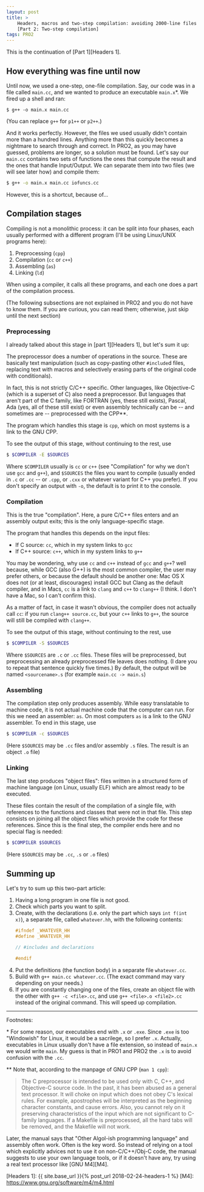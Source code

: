 ```yaml
---
layout: post
title: >
    Headers, macros and two-step compilation: avoiding 2000-line files
    [Part 2: Two-step compilation]
tags: PRO2
---
```


This is the continuation of [Part 1][Headers 1].

## How everything was fine until now
Until now, we used a one-step, one-file compilation. Say, our code was in
a file called `main.cc`, and we wanted to produce an executable `main.x`\*.
We fired up a shell and ran:

```shell
$ g++ -o main.x main.cc
```

(You can replace `g++` for `p1++` or `p2++`.)

And it works perfectly. However, the files we used usually didn't contain
more than a hundred lines. Anything more than this quickly becomes a nightmare
to search through and correct. In PRO2, as you may have guessed, problems are
longer, so a solution must be found. Let's say our `main.cc` contains two sets
of functions the ones that compute the result and the ones that handle
Input/Output. We can separate them into two files (we will see later how)
and compile them:
```sh
$ g++ -o main.x main.cc iofuncs.cc
```

However, this is a shortcut, because of...

## Compilation stages
Compiling is not a monolithic process: it can be split into four phases,
each usually performed with a different program (I'll be using
Linux/UNIX programs here):

1. Preprocessing (`cpp`)
2. Compilation (`cc` or `c++`)
3. Assembling (`as`)
4. Linking (`ld`)

When using a compiler, it calls all these programs, and each one does a part of
the compilation process.

(The following subsections are not explained in PRO2 and you do not
have to know them. If you are curious, you can read them; otherwise,
just skip until the next section)

### Preprocessing
I already talked about this stage in [part 1][Headers 1], but let's sum it up:

The preprocessor does a number of operations in the source. These are
basically text manipulation (such as copy-pasting other `#include`d files,
replacing text with macros and selectively erasing parts of the original
code with conditionals).

In fact, this is not strictly C/C++ specific. Other languages, like Objective-C
(which is a superset of C) also need a preprocessor. But languages that
aren't part of the C family, like FORTRAN (yes, these still exists), Pascal,
Ada (yes, all of these still exist) or even assembly technically can be -- and
sometimes are -- preprocessed with the CPP\*\*.

The program which handles this stage is `cpp`, which on most systems is
a link to the GNU CPP.

To see the output of this stage, without continuing to the rest, use
```sh
$ $COMPILER -E $SOURCES
```

Where `$COMPILER` usually is `cc` or `c++` (see "Compilation" for why we don't
use `gcc` and `g++`), and `$SOURCES` the files you want to compile
(usually ended in `.c` or `.cc` -- or `.cpp`, or `.cxx` or whatever variant
for C++ you prefer). If you don't specify an output with `-o`, the default is
to print it to the console.

### Compilation
This is the true "compilation". Here, a pure C/C++ files enters and an assembly
output exits; this is the only language-specific stage.

The program that handles this depends on the input files:
- If C source: `cc`, which in my system links to `gcc`
- If C++ source: `c++`, which in my system links to `g++`

You may be wondering, why use `cc` and `c++` instead of `gcc` and `g++`?
well because, while GCC (also G++) is the most common compiler, the user may
prefer others, or because the default should be another one: Mac OS X does not
(or at least, discourages) install GCC but Clang as the default compiler, and
in Macs, `cc` is a link to `clang` and `c++` to `clang++` (I think. I don't
have a Mac, so I can't confirm this).

As a matter of fact, in case it wasn't obvious, the compiler does not actually
call `cc`: if you run `clang++ source.cc`, but your `c++` links to `g++`,
the source will still be compiled with `clang++`.

To see the output of this stage, without continuing to the rest, use
```sh
$ $COMPILER -S $SOURCES
```

Where `$SOURCES` are `.c` or `.cc` files. These files will be preprocessed,
but preprocessing an already preprocessed file leaves does nothing. (I dare
you to repeat that sentence quickly five times.) By default, the output will
be named `<sourcename>.s` (for example `main.cc -> main.s`)

### Assembling
The compilation step only produces assembly. While easy translatable to
machine code, it is not actual machine code that the computer can run.
For this we need an assembler: `as`. On most computers `as` is a link
to the GNU assembler. To end in this stage, use
```sh
$ $COMPILER -c $SOURCES
```

(Here `$SOURCES` may be `.cc` files and/or
assembly `.s` files. The result is an object `.o` file)

### Linking
The last step produces "object files": files written in a structured form of
machine language (on Linux, usually ELF) which are almost ready to be executed.

These files contain the result of the compilation of a single file, with
references to the functions and classes that were not in that file. This
step consists on joining all the object files which provide the code for these
references. Since this is the final step, the compiler ends here and no
special flag is needed:
```sh
$ $COMPILER $SOURCES
```

(Here `$SOURCES` may be `.cc`, `.s` or `.o` files)

## Summing up
Let's try to sum up this two-part article:

1. Having a long program in one file is not good.
2. Check which parts you want to split.
3. Create, with the declarations (i.e. only the part which says `int f(int x)`),
    a separate file, called `whatever.hh`, with the following contents:
    ```c++
    #ifndef _WHATEVER_HH
    #define _WHATEVER_HH

    // #includes and declarations

    #endif
    ```
4. Put the definitions (the function body) in a separate file `whatever.cc`.
5. Build with `g++ main.cc whatever.cc`. (The exact command may vary depending
    on your needs.)
6. If you are constantly changing one of the files, create an object file
    with the other with `g++ -c <file>.cc`, and use `g++ <file>.o <file2>.cc`
    instead of the original command. This will speed up compilation.

---

Footnotes:

\* For some reason, our executables end with `.x` or `.exe`. Since `.exe` is
too "Windowish" for Linux, it would be a sacrilege, so I prefer `.x`. Actually,
executables in Linux usually don't have a file extension, so instead of `main.x`
we would write `main`. My guess is that in PRO1 and PRO2 the `.x` is to avoid
confusion with the `.cc`.

\*\* Note that, according to the manpage of GNU CPP (`man 1 cpp`):
> The C preprocessor is intended to be used only with C, C++, and
> Objective-C source code.  In the past, it has been abused as a general
> text processor.  It will choke on input which does not obey C's lexical
> rules.  For example, apostrophes will be interpreted as the beginning
> character constants, and cause errors.  Also, you cannot rely on it
> preserving characteristics of the input which are not significant to
> C-family languages.  If a Makefile is preprocessed, all the hard tabs
> will be removed, and the Makefile will not work.

Later, the manual says that "Other Algol-ish programming language" and assembly
often work. Often is the key word.
So instead of relying on a tool which explicitly advices not to use it
on non-C/C++/Obj-C code, the manual suggests to use your own language tools,
or if it doesn't have any, try using a real text processor like [GNU M4][M4].

[Headers 1]: {{ site.base_url }}{% post_url 2018-02-24-headers-1 %}
[M4]: https://www.gnu.org/software/m4/m4.html